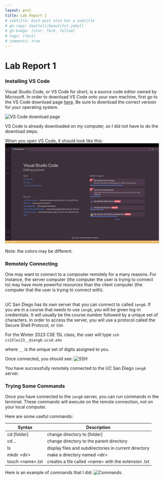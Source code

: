 ```yaml
---
layout: post
title: Lab Report 1
# subtitle: Each post also has a subtitle
# gh-repo: daattali/beautiful-jekyll
# gh-badge: [star, fork, follow]
# tags: [test]
# comments: true
---
```


<h1>Lab Report 1</h1>

<h3>Installing VS Code</h3>

Visual Studio Code, or VS Code for short, is a source code editor owned by Microsoft. In order to download VS Code onto your own machine, first go to the VS Code download page [here](https://code.visualstudio.com/Download). Be sure to download the correct version for your operating system.

![VS Code download page](/Images/DownloadPage.png)

VS Code is already downloaded on my computer, so I did not have to do the download steps.

When you open VS Code, it should look like this: ![VS Code splash screen](Images/VSCode-splash-screen.png)

Note: the colors may be different.

<h3>Remotely Connecting</h3>
One may want to connect to a compouter remotely for a many reasons. For instance, the server computer (the computer the user is trying to connect to) may have more powerful resources than the client computer (the computer that the user is trying to connect with). 

</br>UC San Diego has its own server that you can connect to called `ieng6`. If you are in a course that needs to use `ieng6`, you will be given log-in credientials. It will usually be the course number followed by a unique set of characters. In order to access the server, you will use a protocol called the Secure Shell Protocol, or `SSH`.

For the Winter 2023 CSE 15L class, the user will type 
```ssh cs15lwi23__@ieng6.ucsd.edu```

where `__` is the unique set of digits assigned to you.

Once connected, you should see: ![SSH](Images/SSH.png)

You have successfully remotely connected to the UC San Diego `ieng6` server.

<h3>Trying Some Commands</h3>

Once you have connected to the `ieng6` server, you can run commands in the terminal. These commands will execute on the remote connection, not on your local computer.

Here are some useful commands:


| Syntax      | Description |
| ----------- | ----------- |
| cd [folder]      | change directory to [folder]      |
| cd ..     | change directory to the parent directory      |
| ls   | display files and subdirectories in current directory        |
| mkdir <dir\>     | make a directory named <dir\>       |
| touch <name\>.txt   | creates a file called <name\> with the extension .txt      |

Here is an example of commands that I did:
![Commands](Images/Commands.png)

